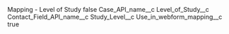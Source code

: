 <?xml version="1.0" encoding="UTF-8"?>
<CustomMetadata xmlns="http://soap.sforce.com/2006/04/metadata" xmlns:xsi="http://www.w3.org/2001/XMLSchema-instance" xmlns:xsd="http://www.w3.org/2001/XMLSchema">
    <label>Mapping - Level of Study</label>
    <protected>false</protected>
    <values>
        <field>Case_API_name__c</field>
        <value xsi:type="xsd:string">Level_of_Study__c</value>
    </values>
    <values>
        <field>Contact_Field_API_name__c</field>
        <value xsi:type="xsd:string">Study_Level__c</value>
    </values>
    <values>
        <field>Use_in_webform_mapping__c</field>
        <value xsi:type="xsd:boolean">true</value>
    </values>
</CustomMetadata>
